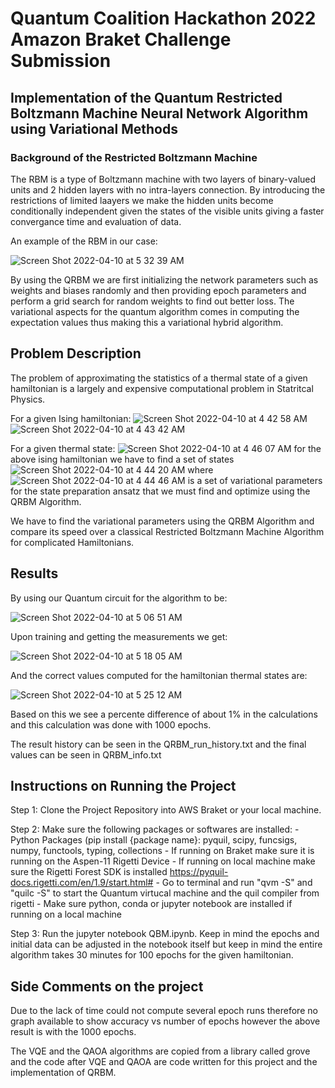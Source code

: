# Quantum Coalition Hackathon 2022 Amazon Braket Challenge Submission 

## Implementation of the Quantum Restricted Boltzmann Machine Neural Network Algorithm using Variational Methods

### Background of the Restricted Boltzmann Machine 

The RBM is a type of Boltzmann machine with two layers of binary-valued units and 2 hidden layers with no intra-layers connection. By introducing the restrictions of limited laayers we make the hidden units become conditionally independent given the states of the visible units giving a faster convergance time and evaluation of data. 

An example of the RBM in our case:

![Screen Shot 2022-04-10 at 5 32 39 AM](https://user-images.githubusercontent.com/30132476/162618297-e5254fb6-8858-4bdc-87fa-c51878f326db.png)

By using the QRBM we are first initializing the network parameters such as weights and biases randomly and then providing epoch parameters and perform a grid search for random weights to find out better loss. The variational aspects for the quantum algorithm comes in computing the expectation values thus making this a variational hybrid algorithm. 


## Problem Description

The problem of approximating the statistics of a thermal state of a given hamiltonian is a largely and expensive computational problem in Statritcal Physics. 

For a given Ising hamiltonian: ![Screen Shot 2022-04-10 at 4 42 58 AM](https://user-images.githubusercontent.com/30132476/162616395-72185b4f-a1fd-46e5-8665-36631eb8302f.png) ![Screen Shot 2022-04-10 at 4 43 42 AM](https://user-images.githubusercontent.com/30132476/162616421-c2e74594-56b1-4b90-ba1f-bb71995cb223.png)

For a given thermal state: ![Screen Shot 2022-04-10 at 4 46 07 AM](https://user-images.githubusercontent.com/30132476/162616505-2de4c95a-470a-4838-9a50-1808f26d53df.png) for the above ising hamiltonian we have to find a set of states ![Screen Shot 2022-04-10 at 4 44 20 AM](https://user-images.githubusercontent.com/30132476/162616445-5ad822c8-da39-4bbe-9da7-b015d45a0df9.png) where ![Screen Shot 2022-04-10 at 4 44 46 AM](https://user-images.githubusercontent.com/30132476/162616459-8200105b-39ee-4509-b9d4-d2270183a846.png) is a set of variational parameters for the state preparation ansatz that we must find and optimize using the QRBM Algorithm.

We have to find the variational parameters using the QRBM Algorithm and compare its speed over a classical Restricted Boltzmann Machine Algorithm for complicated Hamiltonians.





## Results

By using our Quantum circuit for the algorithm to be: 

![Screen Shot 2022-04-10 at 5 06 51 AM](https://user-images.githubusercontent.com/30132476/162617273-8a303b26-cbc4-45da-9c29-3a9dea7c8aa7.png)


Upon training and getting the measurements we get:

![Screen Shot 2022-04-10 at 5 18 05 AM](https://user-images.githubusercontent.com/30132476/162617700-bfa87583-d91b-4f92-8f6f-722a45e3d9a7.png)


And the correct values computed for the hamiltonian thermal states are:

![Screen Shot 2022-04-10 at 5 25 12 AM](https://user-images.githubusercontent.com/30132476/162618000-27f60b50-72e2-45c0-80bf-38b40c2eec93.png)


Based on this we see a percente difference of about 1% in the calculations and this calculation was done with 1000 epochs.


The result history can be seen in the QRBM_run_history.txt and the final values can be seen in QRBM_info.txt



## Instructions on Running the Project

Step 1: Clone the Project Repository into AWS Braket or your local machine.

Step 2: Make sure the following packages or softwares are installed:
        - Python Packages (pip install {package name}: pyquil, scipy, funcsigs, numpy, functools, typing, collections
        - If running on Braket make sure it is running on the Aspen-11 Rigetti Device
        - If running on local machine make sure the Rigetti Forest SDK is installed https://pyquil-docs.rigetti.com/en/1.9/start.html#
            - Go to terminal and run "qvm -S" and "quilc -S" to start the Quantum virtucal machine and the quil compiler from rigetti 
        - Make sure python, conda or jupyter notebook are installed if running on a local machine
        
Step 3: Run the jupyter notebook QBM.ipynb. Keep in mind the epochs and initial data can be adjusted in the notebook itself but keep in mind the entire algorithm 
        takes 30 minutes for 100 epochs for the given hamiltonian.






## Side Comments on the project

Due to the lack of time could not compute several epoch runs therefore no graph available to show accuracy vs number of epochs however the above result is with the 1000 epochs.

The VQE and the QAOA algorithms are copied from a library called grove and the code after VQE and QAOA are code written for this project and the implementation of QRBM.


